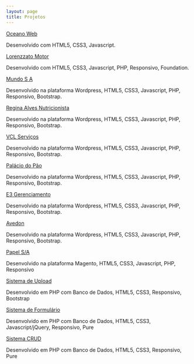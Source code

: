 ```yaml
---
layout: page
title: Projetos
---
```

<section class="projects">
  <div class="project">
    <a href="http://www.oceanoweb.com.br" target="_blank">Oceano Web</a>
    <p class="project-description">Desenvolvido com HTML5, CSS3, Javascript.</p>
  </div>
  <div class="project">
    <a href="http://www.lorenzzatomotor.com.br" target="_blank">Lorenzzato Motor</a>
    <p class="project-description">Desenvolvido com HTML5, CSS3, Javascript, PHP, Responsivo, Foundation.</p>
  </div>
  <div class="project">
    <a href="http://www.mundosa.com.br" target="_blank">Mundo S A</a>
    <p class="project-description">Desenvolvido na plataforma Wordpress, HTML5, CSS3, Javascript, PHP, Responsivo, Bootstrap.</p>
  </div>
  <div class="project">
    <a href="http://www.reginaalvesnutri.com.br" target="_blank">Regina Alves Nutricionista</a>
    <p class="project-description">Desenvolvido na plataforma Wordpress, HTML5, CSS3, Javascript, PHP, Responsivo, Bootstrap.</p>
  </div>
  <div class="project">
    <a href="http://www.vclservicos.com.br" target="_blank">VCL Serviços</a>
    <p class="project-description">Desenvolvido na plataforma Wordpress, HTML5, CSS3, Javascript, PHP, Responsivo, Bootstrap.</p>
  </div>
  <div class="project">
    <a href="http://www.palaciodopao.com.br" target="_blank">Palácio do Pão</a>
    <p class="project-description">Desenvolvido na plataforma Wordpress, HTML5, CSS3, Javascript, PHP, Responsivo, Bootstrap.</p>
  </div>
  <div class="project">
    <a href="http://www.e3gerenciamento.com.br" target="_blank">E3 Gerenciamento</a>
    <p class="project-description">Desenvolvido na plataforma Wordpress, HTML5, CSS3, Javascript, PHP, Responsivo, Bootstrap.</p>
  </div>
  <div class="project">
    <a href="http://www.avedon.com.br" target="_blank">Avedon</a>
    <p class="project-description">Desenvolvido na plataforma Wordpress, HTML5, CSS3, Javascript, PHP, Responsivo, Bootstrap.</p>
  </div>
  <div class="project">
    <a href="http://www.papelsa.com.br" target="_blank">Papel S/A</a>
    <p class="project-description">Desenvolvido na plataforma Magento, HTML5, CSS3, Javascript, PHP, Responsivo</p>
  </div>
  <div class="project">
    <a href="#" target="_blank">Sistema de Upload</a>
    <p class="project-description">Desenvolvido em PHP com Banco de Dados, HTML5, CSS3, Responsivo, Bootstrap</p>
  </div>
  <div class="project">
    <a href="#" target="_blank">Sistema de Formulário</a>
    <p class="project-description">Desenvolvido em PHP com Banco de Dados, HTML5, CSS3, Javascript/jQuery, Responsivo, Pure</p>
  </div>
  <div class="project">
    <a href="#" target="_blank">Sistema CRUD</a>
    <p class="project-description">Desenvolvido em PHP com Banco de Dados, HTML5, CSS3, Responsivo, Pure</p>
  </div>
</section>
